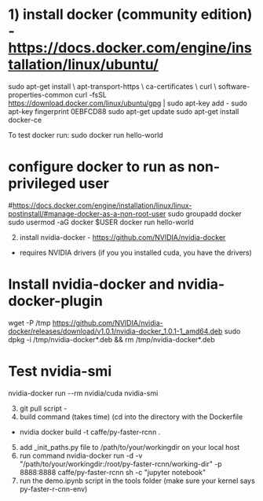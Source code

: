 # 1) install docker (community edition) - https://docs.docker.com/engine/installation/linux/ubuntu/
sudo apt-get install \ apt-transport-https \ ca-certificates \ curl \ software-properties-common
curl -fsSL https://download.docker.com/linux/ubuntu/gpg | sudo apt-key add -
sudo apt-key fingerprint 0EBFCD88
sudo apt-get update
sudo apt-get install docker-ce

To test docker run:
sudo docker run hello-world
# configure docker to run as non-privileged user
#https://docs.docker.com/engine/installation/linux/linux-postinstall/#manage-docker-as-a-non-root-user
sudo groupadd docker
sudo usermod -aG docker $USER
docker run hello-world


2) install nvidia-docker - https://github.com/NVIDIA/nvidia-docker
- requires NVIDIA drivers (if you you installed cuda, you have the drivers)

# Install nvidia-docker and nvidia-docker-plugin
wget -P /tmp https://github.com/NVIDIA/nvidia-docker/releases/download/v1.0.1/nvidia-docker_1.0.1-1_amd64.deb
sudo dpkg -i /tmp/nvidia-docker*.deb && rm /tmp/nvidia-docker*.deb

# Test nvidia-smi
nvidia-docker run --rm nvidia/cuda nvidia-smi

3) git pull script -
4) build command (takes time) (cd into the directory with the Dockerfile
- nvidia docker build -t caffe/py-faster-rcnn .
5) add _init_paths.py file to /path/to/your/workingdir on your local host
6) run command
nvidia-docker run -d -v "/path/to/your/workingdir:/root/py-faster-rcnn/working-dir" -p 8888:8888 caffe/py-faster-rcnn sh -c "jupyter notebook"
7) run the demo.ipynb script in the tools folder (make sure your kernel says py-faster-r-cnn-env)
